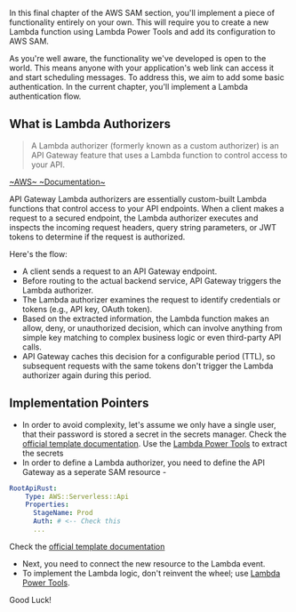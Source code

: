 In this final chapter of the AWS SAM section, you'll implement a piece of functionality entirely on your own. This will require you to create a new Lambda function using Lambda Power Tools and add its configuration to AWS SAM.

As you're well aware, the functionality we've developed is open to the world. This means anyone with your application's web link can access it and start scheduling messages. To address this, we aim to add some basic authentication. In the current chapter, you'll implement a Lambda authentication flow.

## What is Lambda Authorizers
> A Lambda authorizer (formerly known as a custom authorizer) is an API Gateway feature that uses a Lambda function to control access to your API.


[~AWS~ ~Documentation~](https://docs.aws.amazon.com/apigateway/latest/developerguide/apigateway-use-lambda-authorizer.html)

API Gateway Lambda authorizers are essentially custom-built Lambda functions that control access to your API endpoints. When a client makes a request to a secured endpoint, the Lambda authorizer executes and inspects the incoming request headers, query string parameters, or JWT tokens to determine if the request is authorized.

Here's the flow:

* A client sends a request to an API Gateway endpoint.
* Before routing to the actual backend service, API Gateway triggers the Lambda authorizer.
* The Lambda authorizer examines the request to identify credentials or tokens (e.g., API key, OAuth token).
* Based on the extracted information, the Lambda function makes an allow, deny, or unauthorized decision, which can involve anything from simple key matching to complex business logic or even third-party API calls.
* API Gateway caches this decision for a configurable period (TTL), so subsequent requests with the same tokens don't trigger the Lambda authorizer again during this period.


## Implementation Pointers
* In order to avoid complexity, let's assume we only have a single user, that their password is stored a secret in the secrets manager. Check the [official template documentation](https://docs.aws.amazon.com/AWSCloudFormation/latest/UserGuide/aws-resource-secretsmanager-secret.html). Use the [Lambda Power Tools](https://docs.powertools.aws.dev/lambda/python/latest/utilities/parameters/) to extract the secrets
* In order to define a Lambda authorizer, you need to define the API Gateway as a seperate SAM resource - 
```yaml
RootApiRust:
    Type: AWS::Serverless::Api
    Properties:
      StageName: Prod
      Auth: # <-- Check this
      ...
``` 
Check the [official template documentation](https://docs.aws.amazon.com/serverless-application-model/latest/developerguide/sam-resource-api.html#sam-api-auth)
* Next, you need to connect the new resource to the Lambda event.
* To implement the Lambda logic, don't reinvent the wheel; use [Lambda Power Tools](https://docs.powertools.aws.dev/lambda/python/latest/utilities/data_classes/#api-gateway-authorizer).

Good Luck!

